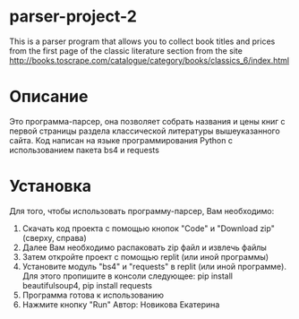 # parser-project-2
This is a parser program that allows you to collect book titles and prices from the first page of the classic literature section from the site http://books.toscrape.com/catalogue/category/books/classics_6/index.html

# Описание

Это программа-парсер, она позволяет собрать названия и цены книг с первой страницы раздела классической литературы вышеуказанного сайта. Код написан на языке программирования Python с использованием пакета bs4 и requests

# Установка

Для того, чтобы использовать программу-парсер, Вам необходимо:
  1) Скачать код проекта с помощью кнопок "Code" и "Download zip" (сверху, справа)
  2) Далее Вам необходимо распаковать zip файл и извлечь файлы
  3) Затем откройте проект с помощью replit (или иной программы)
  4) Установите модуль "bs4" и "requests" в replit (или иной программе). Для этого пропишите в консоли следующее: pip install beautifulsoup4, pip install requests
  5) Программа готова к использованию
  6) Нажмите кнопку "Run"
Автор: Новикова Екатерина
